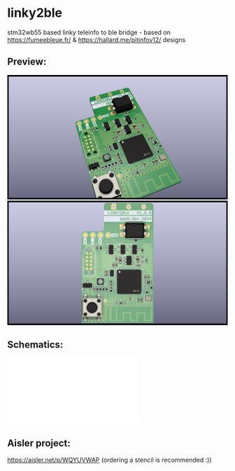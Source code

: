 # linky2ble

stm32wb55 based linky teleinfo to ble bridge - based on https://fumeebleue.fr/ & https://hallard.me/pitinfov12/ designs

## Preview:

![board picture](export/linky_wb-3D_top30deg.png?raw=true "30deg")
![board picture](export/linky_wb-3D_top.png?raw=true "top")

## Schematics:

![schematics](export/linky_wb-schematic.pdf "here")


## Aisler project:

https://aisler.net/p/WQYUVWAP (ordering a stencil is recommended :))
